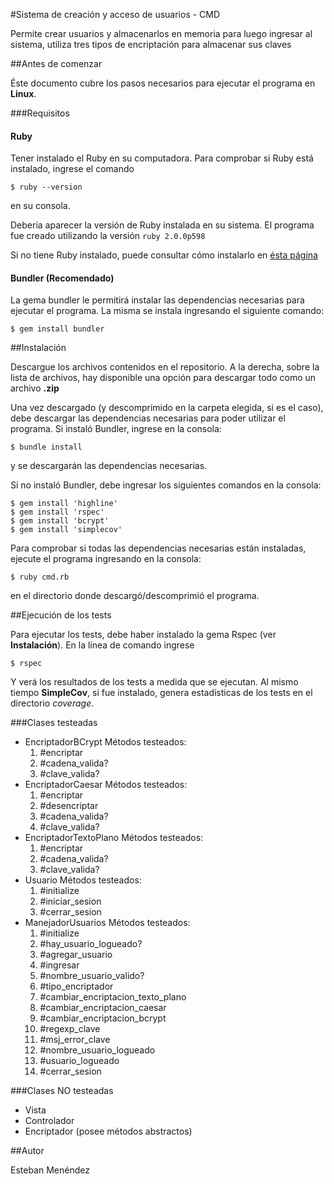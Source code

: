 #Sistema de creación y acceso de usuarios - CMD

Permite crear usuarios y almacenarlos en memoria para luego ingresar al sistema, utiliza tres 
tipos de encriptación para almacenar sus claves

##Antes de comenzar

Éste documento cubre los pasos necesarios para ejecutar el programa en **Linux**.

###Requisitos 

#### Ruby

Tener instalado el Ruby en su computadora. Para comprobar si Ruby está instalado, ingrese el comando
```
$ ruby --version
``` 
en su consola. 

Debería aparecer la versión de Ruby instalada en su sistema. 
El programa fue creado utilizando la versión `ruby 2.0.0p598`

Si no tiene Ruby instalado, puede consultar cómo instalarlo en [ésta página](https://www.ruby-lang.org/es/downloads/)

#### Bundler (Recomendado)

La gema bundler le permitirá instalar las dependencias necesarias para ejecutar el programa.
La misma se instala ingresando el siguiente comando:
```
$ gem install bundler
```

##Instalación

Descargue los archivos contenidos en el repositorio. A la derecha, sobre la lista de archivos, 
hay disponible una opción para descargar todo como un archivo **.zip**

Una vez descargado (y descomprimido en la carpeta elegida, si es el caso), debe descargar las
dependencias necesarias para poder utilizar el programa. Si instaló Bundler, ingrese en la consola:
```
$ bundle install
```
y se descargarán las dependencias necesarias.

Si no instaló Bundler, debe ingresar los siguientes comandos en la consola:
```
$ gem install 'highline'
$ gem install 'rspec'
$ gem install 'bcrypt'
$ gem install 'simplecov'
```
Para comprobar si todas las dependencias necesarias están instaladas, ejecute el programa
ingresando en la consola:
```
$ ruby cmd.rb
```

en el directorio donde descargó/descomprimió el programa.

##Ejecución de los tests

Para ejecutar los tests, debe haber instalado la gema Rspec (ver **Instalación**).
En la línea de comando ingrese
```
$ rspec
```
Y verá los resultados de los tests a medida que se ejecutan. Al mismo tiempo **SimpleCov**,
si fue instalado, genera estadísticas de los tests en el directorio *coverage*.

###Clases testeadas

* EncriptadorBCrypt
	Métodos testeados:
	1. #encriptar
	2. #cadena_valida?
	3. #clave_valida?
* EncriptadorCaesar
	Métodos testeados:
	1. #encriptar
	2. #desencriptar
	3. #cadena_valida?
	4. #clave_valida?
* EncriptadorTextoPlano
	Métodos testeados:
	1. #encriptar
	2. #cadena_valida?
	3. #clave_valida?
* Usuario
	Métodos testeados:
	1. #initialize
	2. #iniciar_sesion
	3. #cerrar_sesion
* ManejadorUsuarios
	Métodos testeados:
	1. #initialize
	2. #hay_usuario_logueado?
	3. #agregar_usuario
	4. #ingresar
	5. #nombre_usuario_valido?
	6. #tipo_encriptador
	7. #cambiar_encriptacion_texto_plano
	8. #cambiar_encriptacion_caesar
	9. #cambiar_encriptacion_bcrypt
	10. #regexp_clave
	11. #msj_error_clave
	12. #nombre_usuario_logueado
	13. #usuario_logueado
	14. #cerrar_sesion

###Clases NO testeadas

* Vista
* Controlador
* Encriptador (posee métodos abstractos)

##Autor

Esteban Menéndez






